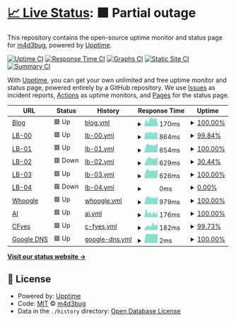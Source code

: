 # [📈 Live Status](https://upptime.madebug.net): <!--live status--> **🟧 Partial outage**

This repository contains the open-source uptime monitor and status page for [m4d3bug](https://blog.madebug.net), powered by [Upptime](https://github.com/upptime/upptime).

[![Uptime CI](https://github.com/m4d3bug/upptime/workflows/Uptime%20CI/badge.svg)](https://github.com/m4d3bug/upptime/actions?query=workflow%3A%22Uptime+CI%22)
[![Response Time CI](https://github.com/m4d3bug/upptime/workflows/Response%20Time%20CI/badge.svg)](https://github.com/m4d3bug/upptime/actions?query=workflow%3A%22Response+Time+CI%22)
[![Graphs CI](https://github.com/m4d3bug/upptime/workflows/Graphs%20CI/badge.svg)](https://github.com/m4d3bug/upptime/actions?query=workflow%3A%22Graphs+CI%22)
[![Static Site CI](https://github.com/m4d3bug/upptime/workflows/Static%20Site%20CI/badge.svg)](https://github.com/m4d3bug/upptime/actions?query=workflow%3A%22Static+Site+CI%22)
[![Summary CI](https://github.com/m4d3bug/upptime/workflows/Summary%20CI/badge.svg)](https://github.com/m4d3bug/upptime/actions?query=workflow%3A%22Summary+CI%22)

With [Upptime](https://upptime.js.org), you can get your own unlimited and free uptime monitor and status page, powered entirely by a GitHub repository. We use [Issues](https://github.com/m4d3bug/upptime/issues) as incident reports, [Actions](https://github.com/m4d3bug/upptime/actions) as uptime monitors, and [Pages](https://upptime.madebug.net) for the status page.

<!--start: status pages-->
<!-- This summary is generated by Upptime (https://github.com/upptime/upptime) -->
<!-- Do not edit this manually, your changes will be overwritten -->
<!-- prettier-ignore -->
| URL | Status | History | Response Time | Uptime |
| --- | ------ | ------- | ------------- | ------ |
| <img alt="" src="https://icons.duckduckgo.com/ip3/blog.madebug.net.ico" height="13"> [Blog](https://blog.madebug.net) | 🟩 Up | [blog.yml](https://github.com/m4d3bug/upptime/commits/HEAD/history/blog.yml) | <details><summary><img alt="Response time graph" src="./graphs/blog/response-time-week.png" height="20"> 170ms</summary><br><a href="https://upptime.madebug.net/history/blog"><img alt="Response time 143" src="https://img.shields.io/endpoint?url=https%3A%2F%2Fraw.githubusercontent.com%2Fm4d3bug%2Fupptime%2FHEAD%2Fapi%2Fblog%2Fresponse-time.json"></a><br><a href="https://upptime.madebug.net/history/blog"><img alt="24-hour response time 125" src="https://img.shields.io/endpoint?url=https%3A%2F%2Fraw.githubusercontent.com%2Fm4d3bug%2Fupptime%2FHEAD%2Fapi%2Fblog%2Fresponse-time-day.json"></a><br><a href="https://upptime.madebug.net/history/blog"><img alt="7-day response time 170" src="https://img.shields.io/endpoint?url=https%3A%2F%2Fraw.githubusercontent.com%2Fm4d3bug%2Fupptime%2FHEAD%2Fapi%2Fblog%2Fresponse-time-week.json"></a><br><a href="https://upptime.madebug.net/history/blog"><img alt="30-day response time 145" src="https://img.shields.io/endpoint?url=https%3A%2F%2Fraw.githubusercontent.com%2Fm4d3bug%2Fupptime%2FHEAD%2Fapi%2Fblog%2Fresponse-time-month.json"></a><br><a href="https://upptime.madebug.net/history/blog"><img alt="1-year response time 143" src="https://img.shields.io/endpoint?url=https%3A%2F%2Fraw.githubusercontent.com%2Fm4d3bug%2Fupptime%2FHEAD%2Fapi%2Fblog%2Fresponse-time-year.json"></a></details> | <details><summary><a href="https://upptime.madebug.net/history/blog">100.00%</a></summary><a href="https://upptime.madebug.net/history/blog"><img alt="All-time uptime 100.00%" src="https://img.shields.io/endpoint?url=https%3A%2F%2Fraw.githubusercontent.com%2Fm4d3bug%2Fupptime%2FHEAD%2Fapi%2Fblog%2Fuptime.json"></a><br><a href="https://upptime.madebug.net/history/blog"><img alt="24-hour uptime 100.00%" src="https://img.shields.io/endpoint?url=https%3A%2F%2Fraw.githubusercontent.com%2Fm4d3bug%2Fupptime%2FHEAD%2Fapi%2Fblog%2Fuptime-day.json"></a><br><a href="https://upptime.madebug.net/history/blog"><img alt="7-day uptime 100.00%" src="https://img.shields.io/endpoint?url=https%3A%2F%2Fraw.githubusercontent.com%2Fm4d3bug%2Fupptime%2FHEAD%2Fapi%2Fblog%2Fuptime-week.json"></a><br><a href="https://upptime.madebug.net/history/blog"><img alt="30-day uptime 100.00%" src="https://img.shields.io/endpoint?url=https%3A%2F%2Fraw.githubusercontent.com%2Fm4d3bug%2Fupptime%2FHEAD%2Fapi%2Fblog%2Fuptime-month.json"></a><br><a href="https://upptime.madebug.net/history/blog"><img alt="1-year uptime 100.00%" src="https://img.shields.io/endpoint?url=https%3A%2F%2Fraw.githubusercontent.com%2Fm4d3bug%2Fupptime%2FHEAD%2Fapi%2Fblog%2Fuptime-year.json"></a></details>
| <img alt="" src="https://icons.duckduckgo.com/ip3/lb-00.m4d3bug.com.ico" height="13"> [LB-00](https://lb-00.m4d3bug.com) | 🟩 Up | [lb-00.yml](https://github.com/m4d3bug/upptime/commits/HEAD/history/lb-00.yml) | <details><summary><img alt="Response time graph" src="./graphs/lb-00/response-time-week.png" height="20"> 864ms</summary><br><a href="https://upptime.madebug.net/history/lb-00"><img alt="Response time 668" src="https://img.shields.io/endpoint?url=https%3A%2F%2Fraw.githubusercontent.com%2Fm4d3bug%2Fupptime%2FHEAD%2Fapi%2Flb-00%2Fresponse-time.json"></a><br><a href="https://upptime.madebug.net/history/lb-00"><img alt="24-hour response time 777" src="https://img.shields.io/endpoint?url=https%3A%2F%2Fraw.githubusercontent.com%2Fm4d3bug%2Fupptime%2FHEAD%2Fapi%2Flb-00%2Fresponse-time-day.json"></a><br><a href="https://upptime.madebug.net/history/lb-00"><img alt="7-day response time 864" src="https://img.shields.io/endpoint?url=https%3A%2F%2Fraw.githubusercontent.com%2Fm4d3bug%2Fupptime%2FHEAD%2Fapi%2Flb-00%2Fresponse-time-week.json"></a><br><a href="https://upptime.madebug.net/history/lb-00"><img alt="30-day response time 816" src="https://img.shields.io/endpoint?url=https%3A%2F%2Fraw.githubusercontent.com%2Fm4d3bug%2Fupptime%2FHEAD%2Fapi%2Flb-00%2Fresponse-time-month.json"></a><br><a href="https://upptime.madebug.net/history/lb-00"><img alt="1-year response time 668" src="https://img.shields.io/endpoint?url=https%3A%2F%2Fraw.githubusercontent.com%2Fm4d3bug%2Fupptime%2FHEAD%2Fapi%2Flb-00%2Fresponse-time-year.json"></a></details> | <details><summary><a href="https://upptime.madebug.net/history/lb-00">99.84%</a></summary><a href="https://upptime.madebug.net/history/lb-00"><img alt="All-time uptime 92.91%" src="https://img.shields.io/endpoint?url=https%3A%2F%2Fraw.githubusercontent.com%2Fm4d3bug%2Fupptime%2FHEAD%2Fapi%2Flb-00%2Fuptime.json"></a><br><a href="https://upptime.madebug.net/history/lb-00"><img alt="24-hour uptime 100.00%" src="https://img.shields.io/endpoint?url=https%3A%2F%2Fraw.githubusercontent.com%2Fm4d3bug%2Fupptime%2FHEAD%2Fapi%2Flb-00%2Fuptime-day.json"></a><br><a href="https://upptime.madebug.net/history/lb-00"><img alt="7-day uptime 99.84%" src="https://img.shields.io/endpoint?url=https%3A%2F%2Fraw.githubusercontent.com%2Fm4d3bug%2Fupptime%2FHEAD%2Fapi%2Flb-00%2Fuptime-week.json"></a><br><a href="https://upptime.madebug.net/history/lb-00"><img alt="30-day uptime 71.88%" src="https://img.shields.io/endpoint?url=https%3A%2F%2Fraw.githubusercontent.com%2Fm4d3bug%2Fupptime%2FHEAD%2Fapi%2Flb-00%2Fuptime-month.json"></a><br><a href="https://upptime.madebug.net/history/lb-00"><img alt="1-year uptime 92.91%" src="https://img.shields.io/endpoint?url=https%3A%2F%2Fraw.githubusercontent.com%2Fm4d3bug%2Fupptime%2FHEAD%2Fapi%2Flb-00%2Fuptime-year.json"></a></details>
| <img alt="" src="https://icons.duckduckgo.com/ip3/lb-01.m4d3bug.com.ico" height="13"> [LB-01](https://lb-01.m4d3bug.com) | 🟩 Up | [lb-01.yml](https://github.com/m4d3bug/upptime/commits/HEAD/history/lb-01.yml) | <details><summary><img alt="Response time graph" src="./graphs/lb-01/response-time-week.png" height="20"> 654ms</summary><br><a href="https://upptime.madebug.net/history/lb-01"><img alt="Response time 1675" src="https://img.shields.io/endpoint?url=https%3A%2F%2Fraw.githubusercontent.com%2Fm4d3bug%2Fupptime%2FHEAD%2Fapi%2Flb-01%2Fresponse-time.json"></a><br><a href="https://upptime.madebug.net/history/lb-01"><img alt="24-hour response time 948" src="https://img.shields.io/endpoint?url=https%3A%2F%2Fraw.githubusercontent.com%2Fm4d3bug%2Fupptime%2FHEAD%2Fapi%2Flb-01%2Fresponse-time-day.json"></a><br><a href="https://upptime.madebug.net/history/lb-01"><img alt="7-day response time 654" src="https://img.shields.io/endpoint?url=https%3A%2F%2Fraw.githubusercontent.com%2Fm4d3bug%2Fupptime%2FHEAD%2Fapi%2Flb-01%2Fresponse-time-week.json"></a><br><a href="https://upptime.madebug.net/history/lb-01"><img alt="30-day response time 669" src="https://img.shields.io/endpoint?url=https%3A%2F%2Fraw.githubusercontent.com%2Fm4d3bug%2Fupptime%2FHEAD%2Fapi%2Flb-01%2Fresponse-time-month.json"></a><br><a href="https://upptime.madebug.net/history/lb-01"><img alt="1-year response time 1675" src="https://img.shields.io/endpoint?url=https%3A%2F%2Fraw.githubusercontent.com%2Fm4d3bug%2Fupptime%2FHEAD%2Fapi%2Flb-01%2Fresponse-time-year.json"></a></details> | <details><summary><a href="https://upptime.madebug.net/history/lb-01">100.00%</a></summary><a href="https://upptime.madebug.net/history/lb-01"><img alt="All-time uptime 99.69%" src="https://img.shields.io/endpoint?url=https%3A%2F%2Fraw.githubusercontent.com%2Fm4d3bug%2Fupptime%2FHEAD%2Fapi%2Flb-01%2Fuptime.json"></a><br><a href="https://upptime.madebug.net/history/lb-01"><img alt="24-hour uptime 100.00%" src="https://img.shields.io/endpoint?url=https%3A%2F%2Fraw.githubusercontent.com%2Fm4d3bug%2Fupptime%2FHEAD%2Fapi%2Flb-01%2Fuptime-day.json"></a><br><a href="https://upptime.madebug.net/history/lb-01"><img alt="7-day uptime 100.00%" src="https://img.shields.io/endpoint?url=https%3A%2F%2Fraw.githubusercontent.com%2Fm4d3bug%2Fupptime%2FHEAD%2Fapi%2Flb-01%2Fuptime-week.json"></a><br><a href="https://upptime.madebug.net/history/lb-01"><img alt="30-day uptime 99.46%" src="https://img.shields.io/endpoint?url=https%3A%2F%2Fraw.githubusercontent.com%2Fm4d3bug%2Fupptime%2FHEAD%2Fapi%2Flb-01%2Fuptime-month.json"></a><br><a href="https://upptime.madebug.net/history/lb-01"><img alt="1-year uptime 99.69%" src="https://img.shields.io/endpoint?url=https%3A%2F%2Fraw.githubusercontent.com%2Fm4d3bug%2Fupptime%2FHEAD%2Fapi%2Flb-01%2Fuptime-year.json"></a></details>
| <img alt="" src="https://icons.duckduckgo.com/ip3/lb-02.m4d3bug.com.ico" height="13"> [LB-02](https://lb-02.m4d3bug.com) | 🟥 Down | [lb-02.yml](https://github.com/m4d3bug/upptime/commits/HEAD/history/lb-02.yml) | <details><summary><img alt="Response time graph" src="./graphs/lb-02/response-time-week.png" height="20"> 629ms</summary><br><a href="https://upptime.madebug.net/history/lb-02"><img alt="Response time 649" src="https://img.shields.io/endpoint?url=https%3A%2F%2Fraw.githubusercontent.com%2Fm4d3bug%2Fupptime%2FHEAD%2Fapi%2Flb-02%2Fresponse-time.json"></a><br><a href="https://upptime.madebug.net/history/lb-02"><img alt="24-hour response time 0" src="https://img.shields.io/endpoint?url=https%3A%2F%2Fraw.githubusercontent.com%2Fm4d3bug%2Fupptime%2FHEAD%2Fapi%2Flb-02%2Fresponse-time-day.json"></a><br><a href="https://upptime.madebug.net/history/lb-02"><img alt="7-day response time 629" src="https://img.shields.io/endpoint?url=https%3A%2F%2Fraw.githubusercontent.com%2Fm4d3bug%2Fupptime%2FHEAD%2Fapi%2Flb-02%2Fresponse-time-week.json"></a><br><a href="https://upptime.madebug.net/history/lb-02"><img alt="30-day response time 591" src="https://img.shields.io/endpoint?url=https%3A%2F%2Fraw.githubusercontent.com%2Fm4d3bug%2Fupptime%2FHEAD%2Fapi%2Flb-02%2Fresponse-time-month.json"></a><br><a href="https://upptime.madebug.net/history/lb-02"><img alt="1-year response time 649" src="https://img.shields.io/endpoint?url=https%3A%2F%2Fraw.githubusercontent.com%2Fm4d3bug%2Fupptime%2FHEAD%2Fapi%2Flb-02%2Fresponse-time-year.json"></a></details> | <details><summary><a href="https://upptime.madebug.net/history/lb-02">30.44%</a></summary><a href="https://upptime.madebug.net/history/lb-02"><img alt="All-time uptime 87.37%" src="https://img.shields.io/endpoint?url=https%3A%2F%2Fraw.githubusercontent.com%2Fm4d3bug%2Fupptime%2FHEAD%2Fapi%2Flb-02%2Fuptime.json"></a><br><a href="https://upptime.madebug.net/history/lb-02"><img alt="24-hour uptime 0.00%" src="https://img.shields.io/endpoint?url=https%3A%2F%2Fraw.githubusercontent.com%2Fm4d3bug%2Fupptime%2FHEAD%2Fapi%2Flb-02%2Fuptime-day.json"></a><br><a href="https://upptime.madebug.net/history/lb-02"><img alt="7-day uptime 30.44%" src="https://img.shields.io/endpoint?url=https%3A%2F%2Fraw.githubusercontent.com%2Fm4d3bug%2Fupptime%2FHEAD%2Fapi%2Flb-02%2Fuptime-week.json"></a><br><a href="https://upptime.madebug.net/history/lb-02"><img alt="30-day uptime 83.99%" src="https://img.shields.io/endpoint?url=https%3A%2F%2Fraw.githubusercontent.com%2Fm4d3bug%2Fupptime%2FHEAD%2Fapi%2Flb-02%2Fuptime-month.json"></a><br><a href="https://upptime.madebug.net/history/lb-02"><img alt="1-year uptime 87.37%" src="https://img.shields.io/endpoint?url=https%3A%2F%2Fraw.githubusercontent.com%2Fm4d3bug%2Fupptime%2FHEAD%2Fapi%2Flb-02%2Fuptime-year.json"></a></details>
| <img alt="" src="https://icons.duckduckgo.com/ip3/lb-03.m4d3bug.com.ico" height="13"> [LB-03](https://lb-03.m4d3bug.com) | 🟩 Up | [lb-03.yml](https://github.com/m4d3bug/upptime/commits/HEAD/history/lb-03.yml) | <details><summary><img alt="Response time graph" src="./graphs/lb-03/response-time-week.png" height="20"> 626ms</summary><br><a href="https://upptime.madebug.net/history/lb-03"><img alt="Response time 646" src="https://img.shields.io/endpoint?url=https%3A%2F%2Fraw.githubusercontent.com%2Fm4d3bug%2Fupptime%2FHEAD%2Fapi%2Flb-03%2Fresponse-time.json"></a><br><a href="https://upptime.madebug.net/history/lb-03"><img alt="24-hour response time 791" src="https://img.shields.io/endpoint?url=https%3A%2F%2Fraw.githubusercontent.com%2Fm4d3bug%2Fupptime%2FHEAD%2Fapi%2Flb-03%2Fresponse-time-day.json"></a><br><a href="https://upptime.madebug.net/history/lb-03"><img alt="7-day response time 626" src="https://img.shields.io/endpoint?url=https%3A%2F%2Fraw.githubusercontent.com%2Fm4d3bug%2Fupptime%2FHEAD%2Fapi%2Flb-03%2Fresponse-time-week.json"></a><br><a href="https://upptime.madebug.net/history/lb-03"><img alt="30-day response time 662" src="https://img.shields.io/endpoint?url=https%3A%2F%2Fraw.githubusercontent.com%2Fm4d3bug%2Fupptime%2FHEAD%2Fapi%2Flb-03%2Fresponse-time-month.json"></a><br><a href="https://upptime.madebug.net/history/lb-03"><img alt="1-year response time 646" src="https://img.shields.io/endpoint?url=https%3A%2F%2Fraw.githubusercontent.com%2Fm4d3bug%2Fupptime%2FHEAD%2Fapi%2Flb-03%2Fresponse-time-year.json"></a></details> | <details><summary><a href="https://upptime.madebug.net/history/lb-03">100.00%</a></summary><a href="https://upptime.madebug.net/history/lb-03"><img alt="All-time uptime 80.00%" src="https://img.shields.io/endpoint?url=https%3A%2F%2Fraw.githubusercontent.com%2Fm4d3bug%2Fupptime%2FHEAD%2Fapi%2Flb-03%2Fuptime.json"></a><br><a href="https://upptime.madebug.net/history/lb-03"><img alt="24-hour uptime 100.00%" src="https://img.shields.io/endpoint?url=https%3A%2F%2Fraw.githubusercontent.com%2Fm4d3bug%2Fupptime%2FHEAD%2Fapi%2Flb-03%2Fuptime-day.json"></a><br><a href="https://upptime.madebug.net/history/lb-03"><img alt="7-day uptime 100.00%" src="https://img.shields.io/endpoint?url=https%3A%2F%2Fraw.githubusercontent.com%2Fm4d3bug%2Fupptime%2FHEAD%2Fapi%2Flb-03%2Fuptime-week.json"></a><br><a href="https://upptime.madebug.net/history/lb-03"><img alt="30-day uptime 99.74%" src="https://img.shields.io/endpoint?url=https%3A%2F%2Fraw.githubusercontent.com%2Fm4d3bug%2Fupptime%2FHEAD%2Fapi%2Flb-03%2Fuptime-month.json"></a><br><a href="https://upptime.madebug.net/history/lb-03"><img alt="1-year uptime 80.00%" src="https://img.shields.io/endpoint?url=https%3A%2F%2Fraw.githubusercontent.com%2Fm4d3bug%2Fupptime%2FHEAD%2Fapi%2Flb-03%2Fuptime-year.json"></a></details>
| <img alt="" src="https://icons.duckduckgo.com/ip3/lb-04.m4d3bug.com.ico" height="13"> [LB-04](https://lb-04.m4d3bug.com) | 🟥 Down | [lb-04.yml](https://github.com/m4d3bug/upptime/commits/HEAD/history/lb-04.yml) | <details><summary><img alt="Response time graph" src="./graphs/lb-04/response-time-week.png" height="20"> 0ms</summary><br><a href="https://upptime.madebug.net/history/lb-04"><img alt="Response time 410" src="https://img.shields.io/endpoint?url=https%3A%2F%2Fraw.githubusercontent.com%2Fm4d3bug%2Fupptime%2FHEAD%2Fapi%2Flb-04%2Fresponse-time.json"></a><br><a href="https://upptime.madebug.net/history/lb-04"><img alt="24-hour response time 0" src="https://img.shields.io/endpoint?url=https%3A%2F%2Fraw.githubusercontent.com%2Fm4d3bug%2Fupptime%2FHEAD%2Fapi%2Flb-04%2Fresponse-time-day.json"></a><br><a href="https://upptime.madebug.net/history/lb-04"><img alt="7-day response time 0" src="https://img.shields.io/endpoint?url=https%3A%2F%2Fraw.githubusercontent.com%2Fm4d3bug%2Fupptime%2FHEAD%2Fapi%2Flb-04%2Fresponse-time-week.json"></a><br><a href="https://upptime.madebug.net/history/lb-04"><img alt="30-day response time 0" src="https://img.shields.io/endpoint?url=https%3A%2F%2Fraw.githubusercontent.com%2Fm4d3bug%2Fupptime%2FHEAD%2Fapi%2Flb-04%2Fresponse-time-month.json"></a><br><a href="https://upptime.madebug.net/history/lb-04"><img alt="1-year response time 410" src="https://img.shields.io/endpoint?url=https%3A%2F%2Fraw.githubusercontent.com%2Fm4d3bug%2Fupptime%2FHEAD%2Fapi%2Flb-04%2Fresponse-time-year.json"></a></details> | <details><summary><a href="https://upptime.madebug.net/history/lb-04">0.00%</a></summary><a href="https://upptime.madebug.net/history/lb-04"><img alt="All-time uptime 0.14%" src="https://img.shields.io/endpoint?url=https%3A%2F%2Fraw.githubusercontent.com%2Fm4d3bug%2Fupptime%2FHEAD%2Fapi%2Flb-04%2Fuptime.json"></a><br><a href="https://upptime.madebug.net/history/lb-04"><img alt="24-hour uptime 0.00%" src="https://img.shields.io/endpoint?url=https%3A%2F%2Fraw.githubusercontent.com%2Fm4d3bug%2Fupptime%2FHEAD%2Fapi%2Flb-04%2Fuptime-day.json"></a><br><a href="https://upptime.madebug.net/history/lb-04"><img alt="7-day uptime 0.00%" src="https://img.shields.io/endpoint?url=https%3A%2F%2Fraw.githubusercontent.com%2Fm4d3bug%2Fupptime%2FHEAD%2Fapi%2Flb-04%2Fuptime-week.json"></a><br><a href="https://upptime.madebug.net/history/lb-04"><img alt="30-day uptime 4.67%" src="https://img.shields.io/endpoint?url=https%3A%2F%2Fraw.githubusercontent.com%2Fm4d3bug%2Fupptime%2FHEAD%2Fapi%2Flb-04%2Fuptime-month.json"></a><br><a href="https://upptime.madebug.net/history/lb-04"><img alt="1-year uptime 0.14%" src="https://img.shields.io/endpoint?url=https%3A%2F%2Fraw.githubusercontent.com%2Fm4d3bug%2Fupptime%2FHEAD%2Fapi%2Flb-04%2Fuptime-year.json"></a></details>
| <img alt="" src="https://icons.duckduckgo.com/ip3/whoogle.madebug.net.ico" height="13"> [Whoogle](https://whoogle.madebug.net) | 🟩 Up | [whoogle.yml](https://github.com/m4d3bug/upptime/commits/HEAD/history/whoogle.yml) | <details><summary><img alt="Response time graph" src="./graphs/whoogle/response-time-week.png" height="20"> 979ms</summary><br><a href="https://upptime.madebug.net/history/whoogle"><img alt="Response time 1101" src="https://img.shields.io/endpoint?url=https%3A%2F%2Fraw.githubusercontent.com%2Fm4d3bug%2Fupptime%2FHEAD%2Fapi%2Fwhoogle%2Fresponse-time.json"></a><br><a href="https://upptime.madebug.net/history/whoogle"><img alt="24-hour response time 1187" src="https://img.shields.io/endpoint?url=https%3A%2F%2Fraw.githubusercontent.com%2Fm4d3bug%2Fupptime%2FHEAD%2Fapi%2Fwhoogle%2Fresponse-time-day.json"></a><br><a href="https://upptime.madebug.net/history/whoogle"><img alt="7-day response time 979" src="https://img.shields.io/endpoint?url=https%3A%2F%2Fraw.githubusercontent.com%2Fm4d3bug%2Fupptime%2FHEAD%2Fapi%2Fwhoogle%2Fresponse-time-week.json"></a><br><a href="https://upptime.madebug.net/history/whoogle"><img alt="30-day response time 1055" src="https://img.shields.io/endpoint?url=https%3A%2F%2Fraw.githubusercontent.com%2Fm4d3bug%2Fupptime%2FHEAD%2Fapi%2Fwhoogle%2Fresponse-time-month.json"></a><br><a href="https://upptime.madebug.net/history/whoogle"><img alt="1-year response time 1101" src="https://img.shields.io/endpoint?url=https%3A%2F%2Fraw.githubusercontent.com%2Fm4d3bug%2Fupptime%2FHEAD%2Fapi%2Fwhoogle%2Fresponse-time-year.json"></a></details> | <details><summary><a href="https://upptime.madebug.net/history/whoogle">100.00%</a></summary><a href="https://upptime.madebug.net/history/whoogle"><img alt="All-time uptime 100.00%" src="https://img.shields.io/endpoint?url=https%3A%2F%2Fraw.githubusercontent.com%2Fm4d3bug%2Fupptime%2FHEAD%2Fapi%2Fwhoogle%2Fuptime.json"></a><br><a href="https://upptime.madebug.net/history/whoogle"><img alt="24-hour uptime 100.00%" src="https://img.shields.io/endpoint?url=https%3A%2F%2Fraw.githubusercontent.com%2Fm4d3bug%2Fupptime%2FHEAD%2Fapi%2Fwhoogle%2Fuptime-day.json"></a><br><a href="https://upptime.madebug.net/history/whoogle"><img alt="7-day uptime 100.00%" src="https://img.shields.io/endpoint?url=https%3A%2F%2Fraw.githubusercontent.com%2Fm4d3bug%2Fupptime%2FHEAD%2Fapi%2Fwhoogle%2Fuptime-week.json"></a><br><a href="https://upptime.madebug.net/history/whoogle"><img alt="30-day uptime 100.00%" src="https://img.shields.io/endpoint?url=https%3A%2F%2Fraw.githubusercontent.com%2Fm4d3bug%2Fupptime%2FHEAD%2Fapi%2Fwhoogle%2Fuptime-month.json"></a><br><a href="https://upptime.madebug.net/history/whoogle"><img alt="1-year uptime 100.00%" src="https://img.shields.io/endpoint?url=https%3A%2F%2Fraw.githubusercontent.com%2Fm4d3bug%2Fupptime%2FHEAD%2Fapi%2Fwhoogle%2Fuptime-year.json"></a></details>
| <img alt="" src="https://icons.duckduckgo.com/ip3/ai.madebug.net.ico" height="13"> [AI](https://ai.madebug.net) | 🟩 Up | [ai.yml](https://github.com/m4d3bug/upptime/commits/HEAD/history/ai.yml) | <details><summary><img alt="Response time graph" src="./graphs/ai/response-time-week.png" height="20"> 176ms</summary><br><a href="https://upptime.madebug.net/history/ai"><img alt="Response time 207" src="https://img.shields.io/endpoint?url=https%3A%2F%2Fraw.githubusercontent.com%2Fm4d3bug%2Fupptime%2FHEAD%2Fapi%2Fai%2Fresponse-time.json"></a><br><a href="https://upptime.madebug.net/history/ai"><img alt="24-hour response time 163" src="https://img.shields.io/endpoint?url=https%3A%2F%2Fraw.githubusercontent.com%2Fm4d3bug%2Fupptime%2FHEAD%2Fapi%2Fai%2Fresponse-time-day.json"></a><br><a href="https://upptime.madebug.net/history/ai"><img alt="7-day response time 176" src="https://img.shields.io/endpoint?url=https%3A%2F%2Fraw.githubusercontent.com%2Fm4d3bug%2Fupptime%2FHEAD%2Fapi%2Fai%2Fresponse-time-week.json"></a><br><a href="https://upptime.madebug.net/history/ai"><img alt="30-day response time 327" src="https://img.shields.io/endpoint?url=https%3A%2F%2Fraw.githubusercontent.com%2Fm4d3bug%2Fupptime%2FHEAD%2Fapi%2Fai%2Fresponse-time-month.json"></a><br><a href="https://upptime.madebug.net/history/ai"><img alt="1-year response time 207" src="https://img.shields.io/endpoint?url=https%3A%2F%2Fraw.githubusercontent.com%2Fm4d3bug%2Fupptime%2FHEAD%2Fapi%2Fai%2Fresponse-time-year.json"></a></details> | <details><summary><a href="https://upptime.madebug.net/history/ai">100.00%</a></summary><a href="https://upptime.madebug.net/history/ai"><img alt="All-time uptime 100.00%" src="https://img.shields.io/endpoint?url=https%3A%2F%2Fraw.githubusercontent.com%2Fm4d3bug%2Fupptime%2FHEAD%2Fapi%2Fai%2Fuptime.json"></a><br><a href="https://upptime.madebug.net/history/ai"><img alt="24-hour uptime 100.00%" src="https://img.shields.io/endpoint?url=https%3A%2F%2Fraw.githubusercontent.com%2Fm4d3bug%2Fupptime%2FHEAD%2Fapi%2Fai%2Fuptime-day.json"></a><br><a href="https://upptime.madebug.net/history/ai"><img alt="7-day uptime 100.00%" src="https://img.shields.io/endpoint?url=https%3A%2F%2Fraw.githubusercontent.com%2Fm4d3bug%2Fupptime%2FHEAD%2Fapi%2Fai%2Fuptime-week.json"></a><br><a href="https://upptime.madebug.net/history/ai"><img alt="30-day uptime 100.00%" src="https://img.shields.io/endpoint?url=https%3A%2F%2Fraw.githubusercontent.com%2Fm4d3bug%2Fupptime%2FHEAD%2Fapi%2Fai%2Fuptime-month.json"></a><br><a href="https://upptime.madebug.net/history/ai"><img alt="1-year uptime 100.00%" src="https://img.shields.io/endpoint?url=https%3A%2F%2Fraw.githubusercontent.com%2Fm4d3bug%2Fupptime%2FHEAD%2Fapi%2Fai%2Fuptime-year.json"></a></details>
| <img alt="" src="https://icons.duckduckgo.com/ip3/null.ico" height="13"> [CFyes](cfyes.m4d3bug.com) | 🟩 Up | [c-fyes.yml](https://github.com/m4d3bug/upptime/commits/HEAD/history/c-fyes.yml) | <details><summary><img alt="Response time graph" src="./graphs/c-fyes/response-time-week.png" height="20"> 182ms</summary><br><a href="https://upptime.madebug.net/history/c-fyes"><img alt="Response time 117" src="https://img.shields.io/endpoint?url=https%3A%2F%2Fraw.githubusercontent.com%2Fm4d3bug%2Fupptime%2FHEAD%2Fapi%2Fc-fyes%2Fresponse-time.json"></a><br><a href="https://upptime.madebug.net/history/c-fyes"><img alt="24-hour response time 228" src="https://img.shields.io/endpoint?url=https%3A%2F%2Fraw.githubusercontent.com%2Fm4d3bug%2Fupptime%2FHEAD%2Fapi%2Fc-fyes%2Fresponse-time-day.json"></a><br><a href="https://upptime.madebug.net/history/c-fyes"><img alt="7-day response time 182" src="https://img.shields.io/endpoint?url=https%3A%2F%2Fraw.githubusercontent.com%2Fm4d3bug%2Fupptime%2FHEAD%2Fapi%2Fc-fyes%2Fresponse-time-week.json"></a><br><a href="https://upptime.madebug.net/history/c-fyes"><img alt="30-day response time 141" src="https://img.shields.io/endpoint?url=https%3A%2F%2Fraw.githubusercontent.com%2Fm4d3bug%2Fupptime%2FHEAD%2Fapi%2Fc-fyes%2Fresponse-time-month.json"></a><br><a href="https://upptime.madebug.net/history/c-fyes"><img alt="1-year response time 117" src="https://img.shields.io/endpoint?url=https%3A%2F%2Fraw.githubusercontent.com%2Fm4d3bug%2Fupptime%2FHEAD%2Fapi%2Fc-fyes%2Fresponse-time-year.json"></a></details> | <details><summary><a href="https://upptime.madebug.net/history/c-fyes">99.73%</a></summary><a href="https://upptime.madebug.net/history/c-fyes"><img alt="All-time uptime 98.73%" src="https://img.shields.io/endpoint?url=https%3A%2F%2Fraw.githubusercontent.com%2Fm4d3bug%2Fupptime%2FHEAD%2Fapi%2Fc-fyes%2Fuptime.json"></a><br><a href="https://upptime.madebug.net/history/c-fyes"><img alt="24-hour uptime 100.00%" src="https://img.shields.io/endpoint?url=https%3A%2F%2Fraw.githubusercontent.com%2Fm4d3bug%2Fupptime%2FHEAD%2Fapi%2Fc-fyes%2Fuptime-day.json"></a><br><a href="https://upptime.madebug.net/history/c-fyes"><img alt="7-day uptime 99.73%" src="https://img.shields.io/endpoint?url=https%3A%2F%2Fraw.githubusercontent.com%2Fm4d3bug%2Fupptime%2FHEAD%2Fapi%2Fc-fyes%2Fuptime-week.json"></a><br><a href="https://upptime.madebug.net/history/c-fyes"><img alt="30-day uptime 98.30%" src="https://img.shields.io/endpoint?url=https%3A%2F%2Fraw.githubusercontent.com%2Fm4d3bug%2Fupptime%2FHEAD%2Fapi%2Fc-fyes%2Fuptime-month.json"></a><br><a href="https://upptime.madebug.net/history/c-fyes"><img alt="1-year uptime 98.73%" src="https://img.shields.io/endpoint?url=https%3A%2F%2Fraw.githubusercontent.com%2Fm4d3bug%2Fupptime%2FHEAD%2Fapi%2Fc-fyes%2Fuptime-year.json"></a></details>
| <img alt="" src="https://icons.duckduckgo.com/ip3/null.ico" height="13"> [Google DNS](8.8.4.4) | 🟩 Up | [google-dns.yml](https://github.com/m4d3bug/upptime/commits/HEAD/history/google-dns.yml) | <details><summary><img alt="Response time graph" src="./graphs/google-dns/response-time-week.png" height="20"> 2ms</summary><br><a href="https://upptime.madebug.net/history/google-dns"><img alt="Response time 4" src="https://img.shields.io/endpoint?url=https%3A%2F%2Fraw.githubusercontent.com%2Fm4d3bug%2Fupptime%2FHEAD%2Fapi%2Fgoogle-dns%2Fresponse-time.json"></a><br><a href="https://upptime.madebug.net/history/google-dns"><img alt="24-hour response time 2" src="https://img.shields.io/endpoint?url=https%3A%2F%2Fraw.githubusercontent.com%2Fm4d3bug%2Fupptime%2FHEAD%2Fapi%2Fgoogle-dns%2Fresponse-time-day.json"></a><br><a href="https://upptime.madebug.net/history/google-dns"><img alt="7-day response time 2" src="https://img.shields.io/endpoint?url=https%3A%2F%2Fraw.githubusercontent.com%2Fm4d3bug%2Fupptime%2FHEAD%2Fapi%2Fgoogle-dns%2Fresponse-time-week.json"></a><br><a href="https://upptime.madebug.net/history/google-dns"><img alt="30-day response time 3" src="https://img.shields.io/endpoint?url=https%3A%2F%2Fraw.githubusercontent.com%2Fm4d3bug%2Fupptime%2FHEAD%2Fapi%2Fgoogle-dns%2Fresponse-time-month.json"></a><br><a href="https://upptime.madebug.net/history/google-dns"><img alt="1-year response time 4" src="https://img.shields.io/endpoint?url=https%3A%2F%2Fraw.githubusercontent.com%2Fm4d3bug%2Fupptime%2FHEAD%2Fapi%2Fgoogle-dns%2Fresponse-time-year.json"></a></details> | <details><summary><a href="https://upptime.madebug.net/history/google-dns">100.00%</a></summary><a href="https://upptime.madebug.net/history/google-dns"><img alt="All-time uptime 99.05%" src="https://img.shields.io/endpoint?url=https%3A%2F%2Fraw.githubusercontent.com%2Fm4d3bug%2Fupptime%2FHEAD%2Fapi%2Fgoogle-dns%2Fuptime.json"></a><br><a href="https://upptime.madebug.net/history/google-dns"><img alt="24-hour uptime 100.00%" src="https://img.shields.io/endpoint?url=https%3A%2F%2Fraw.githubusercontent.com%2Fm4d3bug%2Fupptime%2FHEAD%2Fapi%2Fgoogle-dns%2Fuptime-day.json"></a><br><a href="https://upptime.madebug.net/history/google-dns"><img alt="7-day uptime 100.00%" src="https://img.shields.io/endpoint?url=https%3A%2F%2Fraw.githubusercontent.com%2Fm4d3bug%2Fupptime%2FHEAD%2Fapi%2Fgoogle-dns%2Fuptime-week.json"></a><br><a href="https://upptime.madebug.net/history/google-dns"><img alt="30-day uptime 100.00%" src="https://img.shields.io/endpoint?url=https%3A%2F%2Fraw.githubusercontent.com%2Fm4d3bug%2Fupptime%2FHEAD%2Fapi%2Fgoogle-dns%2Fuptime-month.json"></a><br><a href="https://upptime.madebug.net/history/google-dns"><img alt="1-year uptime 99.05%" src="https://img.shields.io/endpoint?url=https%3A%2F%2Fraw.githubusercontent.com%2Fm4d3bug%2Fupptime%2FHEAD%2Fapi%2Fgoogle-dns%2Fuptime-year.json"></a></details>

<!--end: status pages-->

[**Visit our status website →**](https://upptime.madebug.net)

## 📄 License

- Powered by: [Upptime](https://github.com/upptime/upptime)
- Code: [MIT](./LICENSE) © [m4d3bug](https://blog.madebug.net)
- Data in the `./history` directory: [Open Database License](https://opendatacommons.org/licenses/odbl/1-0/)
